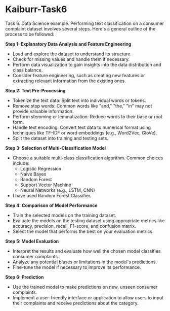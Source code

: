 # Kaiburr-Task6
Task 6. Data Science example.
Performing text classification on a consumer complaint dataset involves several steps. Here's a general outline of the process to be followed:

**Step 1: Explanatory Data Analysis and Feature Engineering**
- Load and explore the dataset to understand its structure.
- Check for missing values and handle them if necessary.
- Perform data visualization to gain insights into the data distribution and class balance.
- Consider feature engineering, such as creating new features or extracting relevant information from the existing ones.

**Step 2: Text Pre-Processing**
- Tokenize the text data: Split text into individual words or tokens.
- Remove stop words: Common words like "and," "the," "in" may not provide valuable information.
- Perform stemming or lemmatization: Reduce words to their base or root form.
- Handle text encoding: Convert text data to numerical format using techniques like TF-IDF or word embeddings (e.g., Word2Vec, GloVe).
- Split the dataset into training and testing sets.

**Step 3: Selection of Multi-Classification Model**
- Choose a suitable multi-class classification algorithm. Common choices include:
  - Logistic Regression
  - Naive Bayes
  - Random Forest
  - Support Vector Machine
  - Neural Networks (e.g., LSTM, CNN)
- I have used Random Forest Classifier.

**Step 4: Comparison of Model Performance**
- Train the selected models on the training dataset.
- Evaluate the models on the testing dataset using appropriate metrics like accuracy, precision, recall, F1-score, and confusion matrix.
- Select the model that performs the best on your evaluation metrics.

**Step 5: Model Evaluation**
- Interpret the results and evaluate how well the chosen model classifies consumer complaints.
- Analyze any potential biases or limitations in the model's predictions.
- Fine-tune the model if necessary to improve its performance.

**Step 6: Prediction**
- Use the trained model to make predictions on new, unseen consumer complaints.
- Implement a user-friendly interface or application to allow users to input their complaints and receive predictions about the category.
